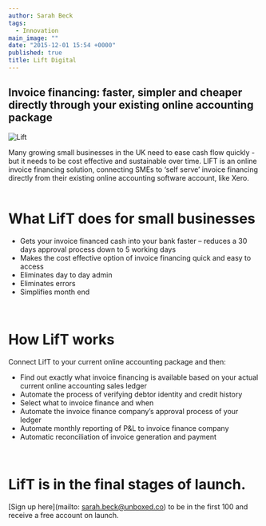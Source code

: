 ```yaml
---
author: Sarah Beck
tags: 
  - Innovation
main_image: ""
date: "2015-12-01 15:54 +0000"
published: true
title: Lift Digital
---
```


## Invoice financing: faster, simpler and cheaper directly through your existing online accounting package

![Lift](http://i1291.photobucket.com/albums/b548/grammccram/Screen%20Shot%202016-01-15%20at%2015.59.05_zpsp7tqcuq2.png)

Many growing small businesses in the UK need to ease cash flow quickly - but it needs to be cost effective and sustainable over time. LIFT is an online invoice financing solution, connecting SMEs to ‘self serve’ invoice financing directly from their existing online accounting software account, like Xero.<br/>
<br/>
 
# What LifT does for small businesses
- Gets your invoice financed cash into your bank faster – reduces a 30 days approval process down to 5 working days
- Makes the cost effective option of invoice financing quick and easy to access
- Eliminates day to day admin
- Eliminates errors 
- Simplifies month end
<br/>

# How LifT works
Connect LifT to your current online accounting package and then:
-	Find out exactly what invoice financing is available based on your actual current online accounting sales ledger
-	Automate the process of verifying debtor identity and credit history
-	Select what to invoice finance and when
-	Automate the invoice finance company’s approval process of your ledger
-	Automate monthly reporting of P&L to invoice finance company
-	Automatic reconciliation of invoice generation and payment
<br/>

# LifT is in the final stages of launch. 
[Sign up here](mailto: sarah.beck@unboxed.co) to be in the first 100 and receive a free account on launch. 

